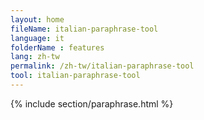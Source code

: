```yaml
---
layout: home
fileName: italian-paraphrase-tool
language: it
folderName : features
lang: zh-tw
permalink: /zh-tw/italian-paraphrase-tool
tool: italian-paraphrase-tool
---
```

{% include section/paraphrase.html %}